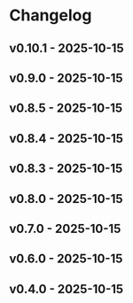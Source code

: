 # Changelog

## v0.10.1 - 2025-10-15























## v0.9.0 - 2025-10-15























## v0.8.5 - 2025-10-15























## v0.8.4 - 2025-10-15























## v0.8.3 - 2025-10-15























## v0.8.0 - 2025-10-15























## v0.7.0 - 2025-10-15























## v0.6.0 - 2025-10-15























## v0.4.0 - 2025-10-15

























